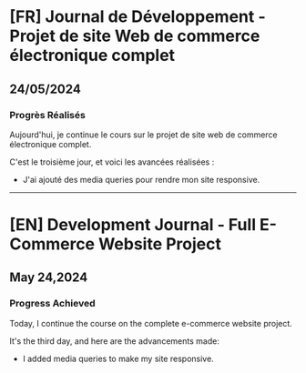 # [FR] Journal de Développement - Projet de site Web de commerce électronique complet

## 24/05/2024

### Progrès Réalisés

Aujourd'hui, je continue le cours sur le projet de site web de commerce électronique complet.

C'est le troisième jour, et voici les avancées réalisées :

- J'ai ajouté des media queries pour rendre mon site responsive.

---

# [EN] Development Journal - Full E-Commerce Website Project

## May 24,2024

### Progress Achieved

Today, I continue the course on the complete e-commerce website project.

It's the third day, and here are the advancements made:

- I added media queries to make my site responsive.
